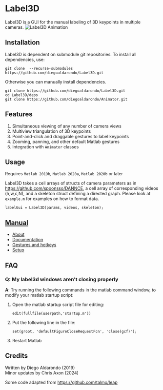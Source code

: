 # Label3D

Label3D is a GUI for the manual labeling of 3D keypoints in multiple cameras.
![Label3D Animation](common/label3dAnimation.gif)

## Installation

Label3D is dependent on submodule git repositories. To install all dependencies, use:

```
git clone  --recurse-submodules https://github.com/diegoaldarondo/Label3D.git
```

Otherwise you can manually install dependencies.

```
git clone https://github.com/diegoaldarondo/Label3D.git
cd Label3D/deps
git clone https://github.com/diegoaldarondo/Animator.git
```

## Features
1. Simultaneous viewing of any number of camera views  
3. Multiview triangulation of 3D keypoints  
4. Point-and-click and draggable gestures to label keypoints  
5. Zooming, panning, and other default Matlab gestures  
6. Integration with `Animator` classes  

## Usage
Requires `Matlab 2019b`, `Matlab 2020a`, `Matlab 2020b` or later

Label3D takes a cell arrays of structs of camera parameters as in
https://github.com/spoonsso/DANNCE, a cell array of corresponding videos (h,w,c,N),
and a skeleton struct defining a directed graph. Please look at `example.m`
for examples on how to format data.

```
labelGui = Label3D(params, videos, skeleton);
```

## [Manual](https://github.com/diegoaldarondo/Label3D/wiki)
* [About](https://github.com/diegoaldarondo/Label3D/wiki/About)
* [Documentation](https://github.com/diegoaldarondo/Label3D/wiki/Documentation)
* [Gestures and hotkeys](https://github.com/diegoaldarondo/Label3D/wiki/Gestures-and-hotkeys)
* [Setup](https://github.com/diegoaldarondo/Label3D/wiki/Setup)


## FAQ

### Q: My label3d windows aren't closing properly
**A**: Try running the following commands in the matlab command window, to modify your 
    matlab startup script:

  1. Open the matlab startup script file for editing:  

      `edit(fullfile(userpath,'startup.m'))`  

  3. Put the following line in the file:
      
      `set(groot, 'defaultFigureCloseRequestFcn', 'close(gcf)');`
  
  4. Restart Matlab  


## Credits

Written by Diego Aldarondo (2019)  
Minor updates by Chris Axon (2024)

Some code adapted from https://github.com/talmo/leap
